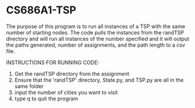 # CS686A1-TSP

The purpose of this program is to run all instances of a TSP with the same number of starting nodes.
The code pulls the instances from the randTSP directory and will run all instances of the number 
specified and it will output the paths generated, number of assignments, and the path length to a csv file.

INSTRUCTIONS FOR RUNNING CODE:

1. Get the randTSP directory from the assignment 
2. Ensure that the 'randTSP' directory, State.py, and TSP.py are all in the same folder
3. input the number of cities you want to visit
4. type q to quit the program
